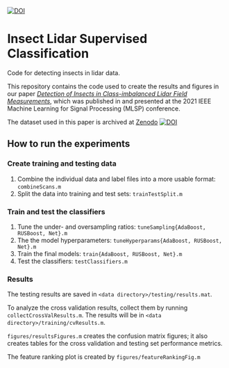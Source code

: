 [![DOI](https://zenodo.org/badge/DOI/10.5281/zenodo.5504409.svg)](https://doi.org/10.5281/zenodo.5504409)

# Insect Lidar Supervised Classification
Code for detecting insects in lidar data.

This repository contains the code used to create the results and figures in our paper [*Detection of Insects in Class-imbalanced Lidar Field Measurements*](https://doi.org/10.1109/MLSP52302.2021.9596143), which was published in and presented at the 2021 IEEE Machine Learning for Signal Processing (MLSP) conference. 

The dataset used in this paper is archived at [Zenodo](https://zenodo.org/record/5504411) [![DOI](https://zenodo.org/badge/DOI/10.5281/zenodo.5504411.svg)](https://doi.org/10.5281/zenodo.5504411)

## How to run the experiments

### Create training and testing data
1. Combine the individual data and label files into a more usable format: `combineScans.m`
2. Split the data into training and test sets: `trainTestSplit.m`

### Train and test the classifiers
1. Tune the under- and oversampling ratios: `tuneSampling{AdaBoost, RUSBoost, Net}.m`
2. The the model hyperparameters: `tuneHyperparams{AdaBoost, RUSBoost, Net}.m`
3. Train the final models: `train{AdaBoost, RUSBoost, Net}.m`
4. Test the classifiers: `testClassifiers.m`

### Results
The testing results are saved in `<data directory>/testing/results.mat`. 

To analyze the cross validation results, collect them by running `collectCrossValResults.m`. The results will be in `<data directory>/training/cvResults.m`. 

`figures/resultsFigures.m` creates the confusion matrix figures; it also creates tables for the cross validation and testing set performance metrics.

The feature ranking plot is created by `figures/featureRankingFig.m`
